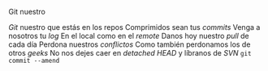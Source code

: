 Git nuestro

*Git* nuestro que estás en los repos
Comprimidos sean tus *commits*
Venga a nosotros tu *log*
En el local como en el *remote*
Danos hoy nuestro *pull* de cada día
Perdona nuestros *conflictos*
Como también perdonamos los de otros *geeks*
No nos dejes caer en *detached HEAD*
y líbranos de *SVN*
`git commit --amend`



